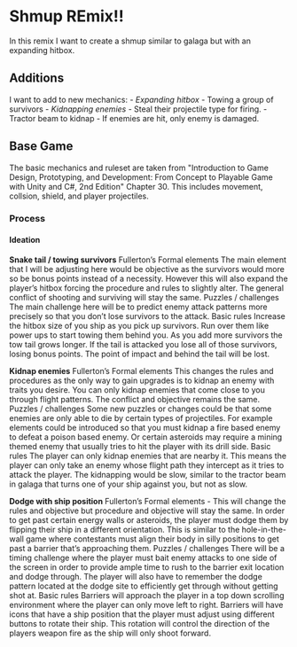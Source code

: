 # **Shmup REmix!!**
  

In this remix I want to create a shmup similar to galaga but with an expanding hitbox. 

## Additions
I want to add to new mechanics:
      - *Expanding hitbox*
          - Towing a group of survivors
      - *Kidnapping enemies*
          - Steal their projectile type for firing.
          - Tractor beam to kidnap
          - If enemies are hit, only enemy is damaged.
          
## Base Game
The basic mechanics and ruleset are taken from "Introduction to Game Design, Prototyping, and Development: From Concept to Playable Game with Unity and C#, 2nd Edition" Chapter 30. This includes movement, collsion, shield, and player projectiles.

### Process

#### Ideation
**Snake tail / towing survivors**
    Fullerton’s Formal elements
The main element that I will be adjusting here would be objective as the survivors would more so be bonus points instead of a necessity. However this will also expand the player’s hitbox forcing the procedure and rules to slightly alter. The general conflict of shooting and surviving will stay the same.
	  Puzzles / challenges
The main challenge here will be to predict enemy attack patterns more precisely so that you don’t lose survivors to the attack.
	  Basic rules
Increase the hitbox size of you ship as you pick up survivors. Run over them like power ups to start towing them behind you. As you add more survivors the tow tail grows longer. If the tail is attacked you lose all of those survivors, losing bonus points. The point of impact and behind the tail will be lost.

**Kidnap enemies**
	  Fullerton’s Formal elements
This changes the rules and procedures as the only way to gain upgrades is to kidnap an enemy with traits you desire. You can only kidnap enemies that come close to you through flight patterns. The conflict and objective remains the same.
	  Puzzles / challenges
Some new puzzles or changes could be that some enemies are only able to die by certain types of projectiles. For example elements could be introduced so that you must kidnap a fire based enemy to defeat a poison based enemy. Or certain asteroids may require a mining themed enemy that usually tries to hit the player with its drill side.
	  Basic rules
The player can only kidnap enemies that are nearby it. This means the player can only take an enemy whose flight path they intercept as it tries to attack the player. The kidnapping would be slow, similar to the tractor beam in galaga that turns one of your ship against you, but not as slow.

**Dodge with ship position**
	  Fullerton’s Formal elements
        - This will change the rules and objective but procedure and objective will stay the same. In order to get past certain energy walls or asteroids, the player must dodge them by flipping their ship in a different orientation. This is similar to the hole-in-the-wall game where contestants must align their body in silly positions to get past a barrier that’s approaching them.
	  Puzzles / challenges
There will be a timing challenge where the player must bait enemy attacks to one side of the screen in order to provide ample time to rush to the barrier exit location and dodge through. The player will also have to remember the dodge pattern located at the dodge site to efficiently get through without getting shot at.
	Basic rules
Barriers will approach the player in a top down scrolling environment where the player can only move left to right. Barriers will have icons that have a ship position that the player must adjust using different buttons to rotate their ship. This rotation will control the direction of the players weapon fire as the ship will only shoot forward.
